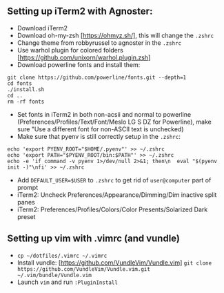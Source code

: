 ## Setting up iTerm2 with Agnoster:

* Download iTerm2
* Download oh-my-zsh [https://ohmyz.sh/], this will change the `.zshrc`
* Change theme from robbyrussel to agnoster in the `.zshrc`
* Use warhol plugin for colored folders [https://github.com/unixorn/warhol.plugin.zsh]
* Download powerline fonts and install them:
```
git clone https://github.com/powerline/fonts.git --depth=1
cd fonts
./install.sh
cd ..
rm -rf fonts
```
* Set fonts in iTerm2 in both non-acsii and normal to powerline (Preferences/Profiles/Text/Font/Meslo LG S DZ for Powerline), make sure "Use a different font for non-ASCII text is unchecked)
* Make sure that pyenv is still correctly setup in the `.zshrc`:
```
echo 'export PYENV_ROOT="$HOME/.pyenv"' >> ~/.zshrc
echo 'export PATH="$PYENV_ROOT/bin:$PATH"' >> ~/.zshrc
echo -e 'if command -v pyenv 1>/dev/null 2>&1; then\n  eval "$(pyenv init -)"\nfi' >> ~/.zshrc
```
* Add `DEFAULT_USER=$USER` to `.zshrc` to get rid of `user@computer` part of prompt
* iTerm2: Uncheck Preferences/Appearance/Dimming/Dim inactive split panes
* iTerm2: Preferences/Profiles/Colors/Color Presents/Solarized Dark preset

## Setting up vim with .vimrc (and vundle)
* `cp ~/dotfiles/.vimrc ~/.vimrc`
* Install vundle: [https://github.com/VundleVim/Vundle.vim]
`git clone https://github.com/VundleVim/Vundle.vim.git ~/.vim/bundle/Vundle.vim`
* Launch `vim` and run `:PluginInstall`
